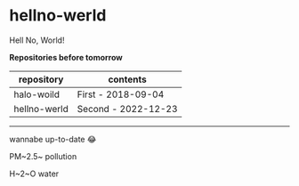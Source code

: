 # hellno-werld
Hell No, World!

__Repositories before tomorrow__

| repository   | contents            |
| ------------ | --------------------|
| halo-woild   | First - 2018-09-04  |
| hellno-werld | Second - 2022-12-23 |

***
wannabe up-to-date :joy:

PM~2.5~ pollution

H~2~O water
